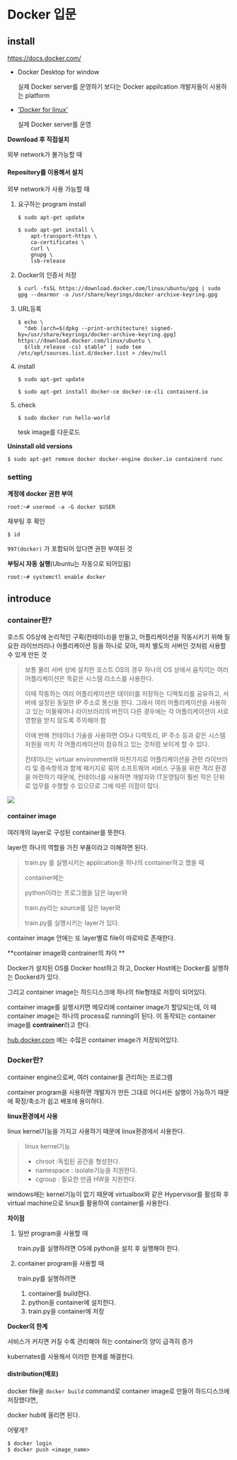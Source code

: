 # Docker 입문

## install

https://docs.docker.com/

- Docker Desktop for window 

  실제 Docker server를 운영하기 보다는 Docker appilcation 개발자들이 사용하는 platform

- ['Docker for linux'](https://docs.docker.com/engine/install/ubuntu/)

  실제 Docker server를 운영



**Download 후 직접설치**

외부 network가 불가능할 때



#### Repository를 이용해서 설치

외부 network가 사용 가능할 때

1. 요구하는 program install

   ```
   $ sudo apt-get update
   ```

   ```
   $ sudo apt-get install \
       apt-transport-https \
       ca-certificates \
       curl \
       gnupg \
       lsb-release
   ```

   

2. Docker의 인증서 저장

   ```
   $ curl -fsSL https://download.docker.com/linux/ubuntu/gpg | sudo gpg --dearmor -o /usr/share/keyrings/docker-archive-keyring.gpg
   ```

   

3. URL등록

   ```
   $ echo \
     "deb [arch=$(dpkg --print-architecture) signed-by=/usr/share/keyrings/docker-archive-keyring.gpg] https://download.docker.com/linux/ubuntu \
     $(lsb_release -cs) stable" | sudo tee /etc/apt/sources.list.d/docker.list > /dev/null
   ```

4. install

   ```
   $ sudo apt-get update
   ```

   ```
   $ sudo apt-get install docker-ce docker-ce-cli containerd.io
   ```

   

5. check 

   ```
   $ sudo docker run hello-world
   ```

   tesk image를 다운로드



**Uninstall old versions**

```
$ sudo apt-get remove docker docker-engine docker.io containerd runc
```



### setting

**계정에 docker 권한 부여**

```
root:~# usermod -a -G docker $USER
```

재부팅 후 확인

```
$ id
```

`997(docker)` 가 포함되어 있다면 권한 부여된 것



**부팅시 자동 실행**(Ubuntu는 자동으로 되어있음)

```
root:~# systemctl enable docker
```





## introduce

### **container란?**

호스트 OS상에 논리적인 구획(컨테이너)을 만들고, 어플리케이션을 작동시키기 위해 필요한 라이브러리나 어플리케이션 등을 하나로 모아, 마치 별도의 서버인 것처럼 사용할 수 있게 만든 것

> 보통 물리 서버 상에 설치한 호스트 OS의 경우 하나의 OS 상에서 움직이는 여러 어플리케이션은 똑같은 시스템 리소스를 사용한다.
>
> 이때 작동하는 여러 어플리케이션은 데이터를 저장하는 디렉토리를 공유하고, 서버에 설정된 동일한 IP 주소로 통신을 한다. 그래서 여러 어플리케이션을 사용하고 있는 미들웨어나 라이브러리의 버전이 다른 경우에는 각 어플리케이션이 서로 영향을 받지 않도록 주의해야 함
>
> 이에 반해 컨테이너 기술을 사용하면 OS나 디렉토리, IP 주소 등과 같은 시스템 자원을 마치 각 어플리케이션이 점유하고 있는 것처럼 보이게 할 수 있다.
>
> 컨테이너는 virtuar environment와 마찬가지로 어플리케이션을 관련 라이브러리 및 종속항목과 함께 패키지로 묶어 소프트웨어 서비스 구동을 위한 격리 환경을 마련하기 때문에, 컨테이너를 사용하면 개발자와 IT운영팀이 훨씬 작은 단위로 업무를 수행할 수 있으므로 그에 따른 이점이 많다.

![](https://media.vlpt.us/images/dlfehd54/post/6903aa86-b663-4c4a-8228-19402c8a6e5a/docker-containerized-appliction-blue-border_2.png)



#### 

#### **container image**

여러개의 layer로 구성된 container를 뜻한다.

layer란 하나의 역할을 가진 부품이라고 이해하면 된다.

> train.py 를 실행시키는 application을 하나의 container하고 했을 때
>
> container에는 
>
> python이라는 프로그램을 담은 layer와
>
> train.py라는 source를 담은 layer와
>
> train.py를 실행시키는 layer가 있다.

container image 안에는 또 layer별로 file이 따로따로 존재한다.



**container image와 contrainer의 차이 **

Docker가 설치된 OS를 Docker host하고 하고, Docker Host에는 Docker를 실행하는 Dockerd가 있다.

그리고 container image는 하드디스크에 하나의 file형태로 저장이 되어있다.

container image를 실행시키면 메모리에 container image가 할당되는데,  이 때 container image는 하나의 process로 running이 된다. 이 동작되는 container image를 **contrainer**라고 한다.



[hub.docker.com](https://hub.docker.com/) 에는 수많은 container image가 저장되어있다.



### **Docker란?**

container engine으로써, 여러 container를 관리하는 프로그램

container program을 사용하면 개발자가 만든 그대로 어디서든 실행이 가능하기 때문에 확장/축소가 쉽고 배포에 용이하다.

**linux환경에서 사용**

linux kernel기능을 가지고 사용하기 때문에 linux환경에서 사용한다. 

> linux kernel기능
>
> - chroot :독립된 공간을 형성한다.
> - namespace : isolate기능을 지원한다.
> - cgroup : 필요한 만큼 HW을 지원한다.

windows에는 kernel기능이 없기 때문에 virtualbox와 같은 Hypervisor를 활성화 후 virtual machine으로 linux를 활용하여 container를 사용한다.

**차이점**

1. 일반 program을 사용할 때

   train.py를 실행하려면 OS에 python을 설치 후 실행해야 한다.

2. container program을 사용할 때

   train.py를 실행하려면

   1. container를 build한다.
   2. python을 container에 설치한다.
   3. train.py을 container에 저장





**Docker의 한계**

서비스가 커지면 커질 수록 관리해야 하는 container의 양이 급격히 증가

kubernates를 사용해서 이러한 한계를 해결한다.



#### distribution(배포)

docker file을 `docker build` command로 container image로 만들어 하드디스크에 저장했다면,

docker hub에 올리면 된다.

어떻게?

```
$ docker login
$ docker push <image_name>
```

